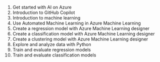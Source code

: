 1. Get started with AI on Azure
2. Introduction to GitHub Copilot
3. Introduction to machine learning
4. Use Automated Machine Learning in Azure Machine Learning
5. Create a regression model with Azure Machine Learning designer
6. Create a classification model with Azure Machine Learning designer
7. Create a clustering model with Azure Machine Learning designer
8. Explore and analyze data with Python
9. Train and evaluate regression models
10. Train and evaluate classification models